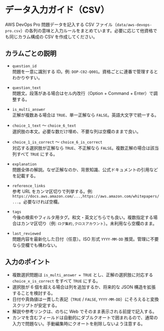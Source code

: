 # データ入力ガイド（CSV）

AWS DevOps Pro 問題データを記入する CSV ファイル（`data/aws-devops-pro.csv`）の各列の意味と入力ルールをまとめています。必要に応じて他資格でも同じカラム構成の CSV を作成してください。

## カラムごとの説明
- `question_id`  
  問題を一意に識別する ID。例: `DOP-C02-Q001`。資格ごとに連番で管理するとわかりやすい。

- `question_text`  
  問題文。段落がある場合はセル内改行（Option + Command + Enter）で調整する。

- `is_multi_answer`  
  正解が複数ある場合は `TRUE`、単一正解なら `FALSE`。英語大文字で統一する。

- `choice_1_text` ～ `choice_6_text`  
  選択肢の本文。必要な数だけ埋め、不要な列は空欄のままで良い。

- `choice_1_is_correct` ～ `choice_6_is_correct`  
  対応する選択肢が正解なら `TRUE`、不正解なら `FALSE`。複数正解の場合は該当列すべて `TRUE` にする。

- `explanation`  
  問題全体の解説。なぜ正解なのか、背景知識、公式ドキュメントの引用などを記載する。

- `reference_links`  
  参考 URL をカンマ区切りで列挙する。例: `https://docs.aws.amazon.com/...,https://aws.amazon.com/whitepapers/...`。必要なければ空欄。

- `tags`  
  今後の検索やフィルタ用タグ。和文・英文どちらでも良い。複数指定する場合はカンマ区切り（例: `ログ集約,クロスアカウント`）。未利用なら空欄のまま。

- `last_reviewed`  
  問題内容を最新化した日付（任意）。ISO 形式 `YYYY-MM-DD` 推奨。管理に不要なら空欄でも構わない。

## 入力のポイント
- 複数選択問題は `is_multi_answer = TRUE` とし、正解の選択肢に対応する `choice_x_is_correct` をすべて `TRUE` にする。
- 選択肢が 6 個を超える場合は列を追加するか、将来的な JSON 構造を拡張することを検討する。
- 日付や真偽値は一貫した表記（`TRUE` / `FALSE`, `YYYY-MM-DD`）にそろえると変換スクリプトが安定する。
- 解説や参考リンクは、のちに Web でそのまま表示される前提で記入する。
- カンマを含むフィールドは自動的にダブルクオートで囲まれるので、通常の入力で問題ない。手動編集時にクオートを削除しないよう注意する。
